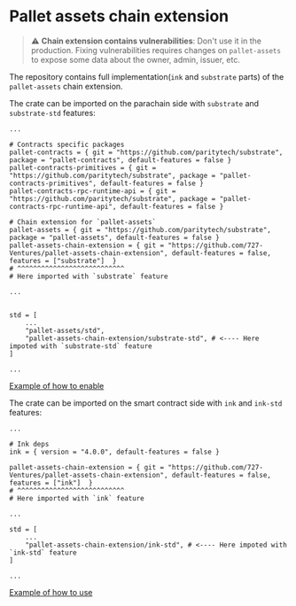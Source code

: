 # Pallet assets chain extension

> :warning: **Chain extension contains vulnerabilities**: Don't use it in the
> production. Fixing vulnerabilities requires changes on `pallet-assets` to expose
> some data about the owner, admin, issuer, etc.

The repository contains full implementation(`ink` and `substrate` parts) of the `pallet-assets`
chain extension.

The crate can be imported on the parachain side with `substrate` and `substrate-std` features:

```
...

# Contracts specific packages
pallet-contracts = { git = "https://github.com/paritytech/substrate", package = "pallet-contracts", default-features = false }
pallet-contracts-primitives = { git = "https://github.com/paritytech/substrate", package = "pallet-contracts-primitives", default-features = false }
pallet-contracts-rpc-runtime-api = { git = "https://github.com/paritytech/substrate", package = "pallet-contracts-rpc-runtime-api", default-features = false }

# Chain extension for `pallet-assets`
pallet-assets = { git = "https://github.com/paritytech/substrate", package = "pallet-assets", default-features = false }
pallet-assets-chain-extension = { git = "https://github.com/727-Ventures/pallet-assets-chain-extension", default-features = false, features = ["substrate"]  }
# ^^^^^^^^^^^^^^^^^^^^^^^^^^^
# Here imported with `substrate` feature

...


std = [
	...
	"pallet-assets/std",
	"pallet-assets-chain-extension/substrate-std", # <---- Here impoted with `substrate-std` feature
]

...
```

[Example of how to enable](https://github.com/paritytech/substrate-contracts-node/pull/146)

The crate can be imported on the smart contract side with `ink` and `ink-std` features:

```
...

# Ink deps
ink = { version = "4.0.0", default-features = false }

pallet-assets-chain-extension = { git = "https://github.com/727-Ventures/pallet-assets-chain-extension", default-features = false, features = ["ink"]  }
# ^^^^^^^^^^^^^^^^^^^^^^^^^^^
# Here imported with `ink` feature

...

std = [
	...
	"pallet-assets-chain-extension/ink-std", # <---- Here impoted with `ink-std` feature
]

...
```

[Example of how to use](https://github.com/Supercolony-net/openbrush-contracts/pull/168)